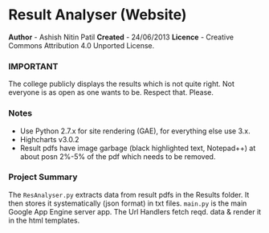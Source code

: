 Result Analyser (Website)
=========================
**Author**  - Ashish Nitin Patil
**Created** - 24/06/2013
**Licence** - Creative Commons Attribution 4.0 Unported License.

### IMPORTANT ###
The college publicly displays the results which is not quite right.
Not everyone is as open as one wants to be. Respect that. Please.

### Notes ###
- Use Python 2.7.x for site rendering (GAE), for everything else use 3.x.
- Highcharts v3.0.2
- Result pdfs have image garbage (black highlighted text, Notepad++) at about posn 2%-5% of the pdf which needs to be removed.

### Project Summary ###
The `ResAnalyser.py` extracts data from result pdfs in the Results folder.
It then stores it systematically (json format) in txt files.
`main.py` is the main Google App Engine server app.
The Url Handlers fetch reqd. data & render it in the html templates.
